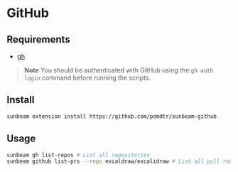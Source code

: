 # GitHub

## Requirements

- [gh](https://cli.github.com/)

> **Note** You should be authenticated with GitHub using the `gh auth login` command before running the scripts.

## Install

```bash
sunbeam extension install https://github.com/pomdtr/sunbeam-github
```

## Usage

```bash
sunbeam gh list-repos # List all repositories
sunbeam github list-prs --repo excaldraw/excalidraw # List all pull requests for a repository
```
